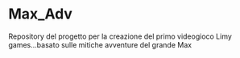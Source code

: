 # Max_Adv
Repository del progetto per la creazione del primo videogioco Limy games...basato sulle mitiche avventure del grande Max
